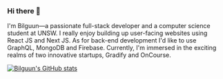 ### Hi there 👋

I'm Bilguun—a passionate full-stack developer and a computer science student at UNSW. 
I really enjoy building up user-facing websites using React JS and Next JS.
As for back-end development I'd like to use GraphQL, MongoDB and Firebase.
Currently, I'm immersed in the exciting realms of two innovative startups, Gradify and OnCourse. 

[![Bilguun's GitHub stats](https://github-readme-stats.vercel.app/api?username=Bilguun1324&hide=contribs,stars)](https://github.com/Bilguun1324/github-readme-stats)
